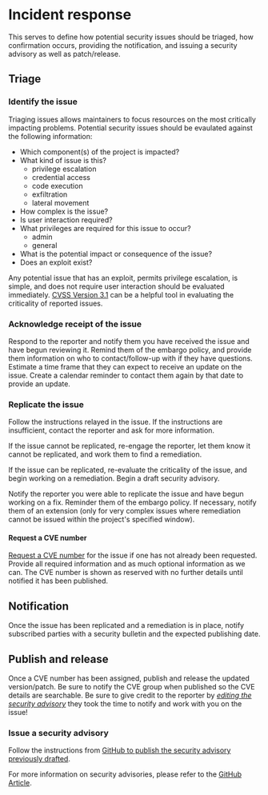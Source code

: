 # Incident response

This serves to define how potential security issues should be triaged, how
confirmation occurs, providing the notification, and issuing a security advisory
as well as patch/release.

## Triage

### Identify the issue

Triaging issues allows maintainers to focus resources on the most critically
impacting problems. Potential security issues should be evaulated against the
following information:

* Which component(s) of the project is impacted?
* What kind of issue is this?
  * privilege escalation
  * credential access
  * code execution
  * exfiltration
  * lateral movement
* How complex is the issue?
* Is user interaction required?
* What privileges are required for this issue to occur?
  * admin
  * general
* What is the potential impact or consequence of the issue?
* Does an exploit exist?

Any potential issue that has an exploit, permits privilege escalation, is
simple, and does not require user interaction should be evaluated immediately.
[CVSS Version 3.1](https://nvd.nist.gov/vuln-metrics/cvss/v3-calculator) can be
a helpful tool in evaluating the criticality of reported issues.

### Acknowledge receipt of the issue

Respond to the reporter and notify them you have received the issue and have
begun reviewing it. Remind them of the embargo policy, and provide them
information on who to contact/follow-up with if they have questions. Estimate a
time frame that they can expect to receive an update on the issue. Create a
calendar reminder to contact them again by that date to provide an update.

### Replicate the issue

Follow the instructions relayed in the issue. If the instructions are
insufficient, contact the reporter and ask for more information.

If the issue cannot be replicated, re-engage the reporter, let them know it
cannot be replicated, and work them to find a remediation.

If the issue can be replicated, re-evaluate the criticality of the issue, and
begin working on a remediation. Begin a draft security advisory.

Notify the reporter you were able to replicate the issue and have begun working
on a fix. Reminder them of the embargo policy. If necessary, notify them of an
extension (only for very complex issues where remediation cannot be issued
within the project's specified window).

#### Request a CVE number

[Request a CVE number](https://cveform.mitre.org/) for the issue if one has not
already been requested. Provide all required information and as much optional
information as we can. The CVE number is shown as reserved with no further
details until notified it has been published.

## Notification

Once the issue has been replicated and a remediation is in place, notify
subscribed parties with a security bulletin and the expected publishing date.

## Publish and release

Once a CVE number has been assigned, publish and release the updated
version/patch. Be sure to notify the CVE group when published so the CVE details
are searchable. Be sure to give credit to the reporter by *[editing the security
advisory](https://docs.github.com/en/github/managing-security-vulnerabilities/editing-a-security-advisory#about-credits-for-security-advisories)*
they took the time to notify and work with you on the issue!

### Issue a security advisory

Follow the instructions from [GitHub to publish the security advisory previously
drafted](https://docs.github.com/en/github/managing-security-vulnerabilities/publishing-a-security-advisory).

For more information on security advisories, please refer to the [GitHub
Article](https://docs.github.com/en/code-security/security-advisories/about-github-security-advisories).
